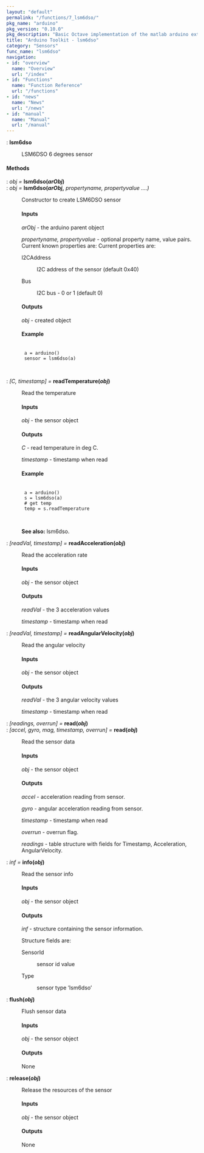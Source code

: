 ```yaml
---
layout: "default"
permalink: "/functions/7_lsm6dso/"
pkg_name: "arduino"
pkg_version: "0.10.0"
pkg_description: "Basic Octave implementation of the matlab arduino extension,  allowing communication to a programmed arduino board to control its  hardware."
title: "Arduino Toolkit - lsm6dso"
category: "Sensors"
func_name: "lsm6dso"
navigation:
- id: "overview"
  name: "Overview"
  url: "/index"
- id: "Functions"
  name: "Function Reference"
  url: "/functions"
- id: "news"
  name: "News"
  url: "/news"
- id: "manual"
  name: "Manual"
  url: "/manual"
---
```

<dl class="def">
<dt id="index-lsm6dso"><span class="category">: </span><span><em></em> <strong>lsm6dso</strong><a href='#index-lsm6dso' class='copiable-anchor'></a></span></dt>
<dd><p>LSM6DSO 6 degrees sensor
 </p></dd></dl>

<span id="Methods"></span><h4 class="subheading">Methods</h4>
<dl class="def">
<dt id="index-lsm6dso_0028arObj_0029"><span class="category">: </span><span><em><var>obj</var> =</em> <strong>lsm6dso(<var>arObj</var>)</strong><a href='#index-lsm6dso_0028arObj_0029' class='copiable-anchor'></a></span></dt>
<dt id="index-lsm6dso_0028arObj_002c"><span class="category">: </span><span><em><var>obj</var> =</em> <strong>lsm6dso(<var>arObj</var>,</strong> <em><var>propertyname, propertyvalue</var> ....)</em><a href='#index-lsm6dso_0028arObj_002c' class='copiable-anchor'></a></span></dt>
<dd><p>Constructor to create LSM6DSO sensor
 </p><span id="Inputs"></span><h4 class="subsubheading">Inputs</h4>
<p><var>arObj</var> - the arduino parent object
</p>
<p><var>propertyname, propertyvalue</var> - optional property name, value pairs.
 Current known properties are:
 Current properties are:
 </p><dl compact="compact">
<dt><span>I2CAddress</span></dt>
<dd><p>I2C address of the sensor (default 0x40)
 </p></dd>
<dt><span>Bus</span></dt>
<dd><p>I2C bus  - 0 or 1 (default 0)
 </p></dd>
</dl>

<span id="Outputs"></span><h4 class="subsubheading">Outputs</h4>
<p><var>obj</var> - created object
</p>
<span id="Example"></span><h4 class="subsubheading">Example</h4>
<div class="example">
<pre class="example"> <code>
 a = arduino()
 sensor = lsm6dso(a)
 </code>
 </pre></div>
</dd></dl>

<dl class="def">
<dt id="index-readTemperature_0028obj_0029"><span class="category">: </span><span><em>[<var>C</var>, <var>timestamp</var>] =</em> <strong>readTemperature(<var>obj</var>)</strong><a href='#index-readTemperature_0028obj_0029' class='copiable-anchor'></a></span></dt>
<dd><p>Read the temperature
</p>
<span id="Inputs-1"></span><h4 class="subsubheading">Inputs</h4>
<p><var>obj</var> - the sensor object
</p>
<span id="Outputs-1"></span><h4 class="subsubheading">Outputs</h4>
<p><var>C</var> - read temperature in deg C.
</p>
<p><var>timestamp</var> - timestamp when read
</p>
<span id="Example-1"></span><h4 class="subsubheading">Example</h4>
<div class="example">
<pre class="example"> <code>
 a = arduino()
 s = lsm6dso(a)
 # get temp
 temp = s.readTemperature
 </code>
 </pre></div>

<p><strong>See also:</strong> lsm6dso.
 </p></dd></dl>

<dl class="def">
<dt id="index-readAcceleration_0028obj_0029"><span class="category">: </span><span><em>[<var>readVal</var>, <var>timestamp</var>] =</em> <strong>readAcceleration(<var>obj</var>)</strong><a href='#index-readAcceleration_0028obj_0029' class='copiable-anchor'></a></span></dt>
<dd><p>Read the acceleration rate
</p>
<span id="Inputs-2"></span><h4 class="subsubheading">Inputs</h4>
<p><var>obj</var> - the sensor object
</p>
<span id="Outputs-2"></span><h4 class="subsubheading">Outputs</h4>
<p><var>readVal</var> - the 3 acceleration values
</p>
<p><var>timestamp</var> - timestamp when read
 </p></dd></dl>

<dl class="def">
<dt id="index-readAngularVelocity_0028obj_0029"><span class="category">: </span><span><em>[<var>readVal</var>, <var>timestamp</var>] =</em> <strong>readAngularVelocity(<var>obj</var>)</strong><a href='#index-readAngularVelocity_0028obj_0029' class='copiable-anchor'></a></span></dt>
<dd><p>Read the angular velocity
</p>
<span id="Inputs-3"></span><h4 class="subsubheading">Inputs</h4>
<p><var>obj</var> - the sensor object
</p>
<span id="Outputs-3"></span><h4 class="subsubheading">Outputs</h4>
<p><var>readVal</var> - the 3 angular velocity values
</p>
<p><var>timestamp</var> - timestamp when read
 </p></dd></dl>
 
<dl class="def">
<dt id="index-read_0028obj_0029"><span class="category">: </span><span><em>[<var>readings</var>, <var>overrun</var>] =</em> <strong>read(<var>obj</var>)</strong><a href='#index-read_0028obj_0029' class='copiable-anchor'></a></span></dt>
<dt id="index-read_0028obj_0029-1"><span class="category">: </span><span><em>[<var>accel</var>, <var>gyro</var>, <var>mag</var>, <var>timestamp</var>, <var>overrun</var>] =</em> <strong>read(<var>obj</var>)</strong><a href='#index-read_0028obj_0029-1' class='copiable-anchor'></a></span></dt>
<dd><p>Read the sensor data
</p>
<span id="Inputs-4"></span><h4 class="subsubheading">Inputs</h4>
<p><var>obj</var> - the sensor object
</p>
<span id="Outputs-4"></span><h4 class="subsubheading">Outputs</h4>
<p><var>accel</var> - acceleration reading from sensor.
</p>
<p><var>gyro</var> - angular acceleration reading from sensor.
</p>
<p><var>timestamp</var> - timestamp when read
</p>
<p><var>overrun</var> - overrun flag.
</p>
<p><var>readings</var> - table structure with fields for Timestamp, Acceleration, AngularVelocity.
 </p></dd></dl>
 
<dl class="def">
<dt id="index-info_0028obj_0029"><span class="category">: </span><span><em><var>inf</var> =</em> <strong>info(<var>obj</var>)</strong><a href='#index-info_0028obj_0029' class='copiable-anchor'></a></span></dt>
<dd><p>Read the sensor info
</p>
<span id="Inputs-5"></span><h4 class="subsubheading">Inputs</h4>
<p><var>obj</var> - the sensor object
</p>
<span id="Outputs-5"></span><h4 class="subsubheading">Outputs</h4>
<p><var>inf</var> - structure containing the sensor information.
</p>
<p>Structure fields are:
 </p><dl compact="compact">
<dt><span>SensorId</span></dt>
<dd><p>sensor id value
 </p></dd>
<dt><span>Type</span></dt>
<dd><p>sensor type &rsquo;lsm6dso&rsquo;
 </p></dd>
</dl>

</dd></dl>

<dl class="def">
<dt id="index-flush_0028obj_0029"><span class="category">: </span><span><em></em> <strong>flush(<var>obj</var>)</strong><a href='#index-flush_0028obj_0029' class='copiable-anchor'></a></span></dt>
<dd><p>Flush sensor data
</p>
<span id="Inputs-6"></span><h4 class="subsubheading">Inputs</h4>
<p><var>obj</var> - the sensor object
</p>
<span id="Outputs-6"></span><h4 class="subsubheading">Outputs</h4>
<p>None
 </p></dd></dl>

<dl class="def">
<dt id="index-release_0028obj_0029"><span class="category">: </span><span><em></em> <strong>release(<var>obj</var>)</strong><a href='#index-release_0028obj_0029' class='copiable-anchor'></a></span></dt>
<dd><p>Release the resources of the sensor
</p>
<span id="Inputs-7"></span><h4 class="subsubheading">Inputs</h4>
<p><var>obj</var> - the sensor object
</p>
<span id="Outputs-7"></span><h4 class="subsubheading">Outputs</h4>
<p>None
 </p></dd></dl>